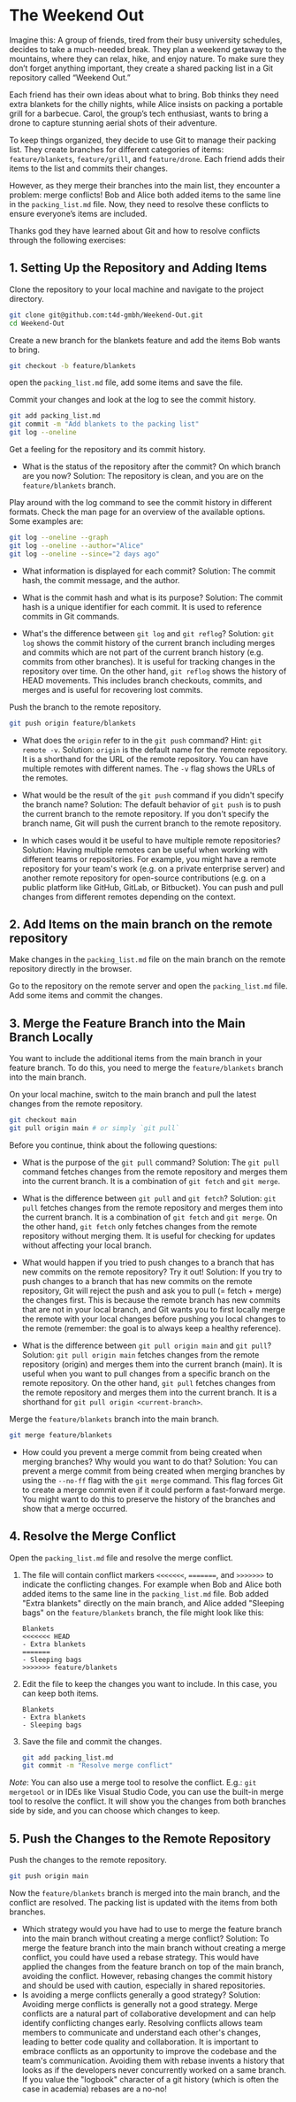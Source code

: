 # The Weekend Out

Imagine this: A group of friends, tired from their busy university schedules, decides to take a much-needed break.
They plan a weekend getaway to the mountains, where they can relax, hike, and enjoy nature. 
To make sure they don’t forget anything important, they create a shared packing list in a Git repository called “Weekend Out.”

Each friend has their own ideas about what to bring.
Bob thinks they need extra blankets for the chilly nights, while Alice insists on packing a portable grill for a barbecue. 
Carol, the group’s tech enthusiast, wants to bring a drone to capture stunning aerial shots of their adventure.

To keep things organized, they decide to use Git to manage their packing list. 
They create branches for different categories of items: `feature/blankets`, `feature/grill`, and `feature/drone`. 
Each friend adds their items to the list and commits their changes.

However, as they merge their branches into the main list, they encounter a problem: merge conflicts! 
Bob and Alice both added items to the same line in the `packing_list.md` file. 
Now, they need to resolve these conflicts to ensure everyone’s items are included.

Thanks god they have learned about Git and how to resolve conflicts through the following exercises:

## 1. Setting Up the Repository and Adding Items

Clone the repository to your local machine and navigate to the project directory.

```bash
git clone git@github.com:t4d-gmbh/Weekend-Out.git
cd Weekend-Out
```

Create a new branch for the blankets feature and add the items Bob wants to bring.

```bash
git checkout -b feature/blankets
```

open the `packing_list.md` file, add some items and save the file.


Commit your changes and look at the log to see the commit history.

```bash
git add packing_list.md
git commit -m "Add blankets to the packing list"
git log --oneline
```

Get a feeling for the repository and its commit history. 
- What is the status of the repository after the commit? On which branch are you now?
Solution: The repository is clean, and you are on the `feature/blankets` branch.

Play around with the log command to see the commit history in different formats.
Check the man page for an overview of the available options. Some examples are:

```bash
git log --oneline --graph
git log --oneline --author="Alice"
git log --oneline --since="2 days ago"
```

- What information is displayed for each commit?
Solution: The commit hash, the commit message, and the author.

- What is the commit hash and what is its purpose?
Solution: The commit hash is a unique identifier for each commit. It is used to reference commits in Git commands.

- What's the difference between `git log` and `git reflog`?
Solution: `git log` shows the commit history of the current branch including merges and commits which are not part of the current branch history (e.g. commits from other branches). It is useful for tracking changes in the repository over time. On the other hand, `git reflog` shows the history of HEAD movements. This includes branch checkouts, commits, and merges and is useful for recovering lost commits.

Push the branch to the remote repository.

```bash
git push origin feature/blankets
```

- What does the `origin` refer to in the `git push` command? Hint: `git remote -v`.
Solution: `origin` is the default name for the remote repository. It is a shorthand for the URL of the remote repository. You can have multiple remotes with different names. The `-v` flag shows the URLs of the remotes.

- What would be the result of the `git push` command if you didn't specify the branch name?
Solution: The default behavior of `git push` is to push the current branch to the remote repository. If you don't specify the branch name, Git will push the current branch to the remote repository.

- In which cases would it be useful to have multiple remote repositories?
Solution: Having multiple remotes can be useful when working with different teams or repositories. For example, you might have a remote repository for your team's work (e.g. on a private enterprise server) and another remote repository for open-source contributions (e.g. on a public platform like GitHub, GitLab, or Bitbucket). You can push and pull changes from different remotes depending on the context.

## 2. Add Items on the main branch on the remote repository

Make changes in the `packing_list.md` file on the main branch on the remote repository directly in the browser.

Go to the repository on the remote server and open the `packing_list.md` file. Add some items and commit the changes.

## 3. Merge the Feature Branch into the Main Branch Locally

You want to include the additional items from the main branch in your feature branch. To do this, you need to merge the `feature/blankets` branch into the main branch.

On your local machine, switch to the main branch and pull the latest changes from the remote repository.

```bash
git checkout main
git pull origin main # or simply `git pull`
```

Before you continue, think about the following questions:
- What is the purpose of the `git pull` command?
Solution: The `git pull` command fetches changes from the remote repository and merges them into the current branch. It is a combination of `git fetch` and `git merge`.

- What is the difference between `git pull` and `git fetch`?
Solution: `git pull` fetches changes from the remote repository and merges them into the current branch. It is a combination of `git fetch` and `git merge`. On the other hand, `git fetch` only fetches changes from the remote repository without merging them. It is useful for checking for updates without affecting your local branch.

- What would happen if you tried to push changes to a branch that has new commits on the remote repository? Try it out!
Solution: If you try to push changes to a branch that has new commits on the remote repository, Git will reject the push and ask you to pull (= fetch + merge) the changes first. This is because the remote branch has new commits that are not in your local branch, and Git wants you to first locally merge the remote with your local changes before pushing you local changes to the remote (remember: the goal is to always keep a healthy reference).

- What is the difference between `git pull origin main` and `git pull`?
Solution: `git pull origin main` fetches changes from the remote repository (origin) and merges them into the current branch (main). It is useful when you want to pull changes from a specific branch on the remote repository. On the other hand, `git pull` fetches changes from the remote repository and merges them into the current branch. It is a shorthand for `git pull origin <current-branch>`.

Merge the `feature/blankets` branch into the main branch.

```bash
git merge feature/blankets
```

- How could you prevent a merge commit from being created when merging branches? Why would you want to do that?
Solution: You can prevent a merge commit from being created when merging branches by using the `--no-ff` flag with the `git merge` command. This flag forces Git to create a merge commit even if it could perform a fast-forward merge. You might want to do this to preserve the history of the branches and show that a merge occurred.

## 4. Resolve the Merge Conflict

Open the `packing_list.md` file and resolve the merge conflict.

1. The file will contain conflict markers `<<<<<<<`, `=======`, and `>>>>>>>` to indicate the conflicting changes. For example when Bob and Alice both added items to the same line in the `packing_list.md` file. Bob added "Extra blankets" directly on the main branch, and Alice added "Sleeping bags" on the `feature/blankets` branch, the file might look like this:
    
    ```plaintext
    Blankets
    <<<<<<< HEAD
    - Extra blankets
    =======
    - Sleeping bags
    >>>>>>> feature/blankets
    ```

2. Edit the file to keep the changes you want to include. In this case, you can keep both items.
    
    ```plaintext
    Blankets
    - Extra blankets
    - Sleeping bags
    ```

3. Save the file and commit the changes.
    
    ```bash
    git add packing_list.md
    git commit -m "Resolve merge conflict"
    ```

_Note_: You can also use a merge tool to resolve the conflict. E.g.: `git mergetool` or in IDEs like Visual Studio Code, you can use the built-in merge tool to resolve the conflict. It will show you the changes from both branches side by side, and you can choose which changes to keep.

## 5. Push the Changes to the Remote Repository

Push the changes to the remote repository.

```bash
git push origin main
```

Now the `feature/blankets` branch is merged into the main branch, and the conflict are resolved. The packing list is updated with the items from both branches.

- Which strategy would you have had to use to merge the feature branch into the main branch without creating a merge conflict?
Solution: To merge the feature branch into the main branch without creating a merge conflict, you could have used a rebase strategy. This would have applied the changes from the feature branch on top of the main branch, avoiding the conflict. However, rebasing changes the commit history and should be used with caution, especially in shared repositories.
-  Is avoiding a merge conflicts generally a good strategy?
Solution: Avoiding merge conflicts is generally not a good strategy. Merge conflicts are a natural part of collaborative development and can help identify conflicting changes early. Resolving conflicts allows team members to communicate and understand each other's changes, leading to better code quality and collaboration. It is important to embrace conflicts as an opportunity to improve the codebase and the team's communication. Avoiding them with rebase invents a history that looks as if the developers never concurrently worked on a same branch. If you value the "logbook" character of a git history (which is often the case in academia) rebases are a no-no!